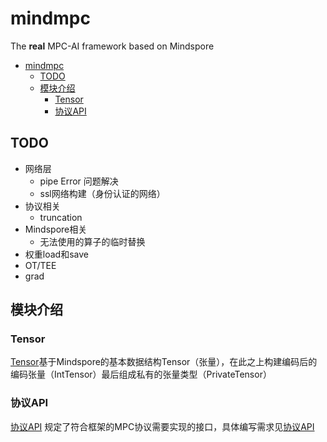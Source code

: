 # mindmpc
The **real** MPC-AI framework based on Mindspore
- [mindmpc](#mindmpc)
  - [TODO](#todo)
  - [模块介绍](#模块介绍)
    - [Tensor](#tensor)
    - [协议API](#协议api)
## TODO
- 网络层 
  - pipe Error 问题解决
  - ssl网络构建（身份认证的网络）
- 协议相关
  - truncation
- Mindspore相关
  - 无法使用的算子的临时替换
- 权重load和save
- OT/TEE
- grad
## 模块介绍
### Tensor
[Tensor](./common/COMMON.md)基于Mindspore的基本数据结构Tensor（张量），在此之上构建编码后的编码张量（IntTensor）最后组成私有的张量类型（PrivateTensor）

### 协议API
[协议API](./protocol/README.md) 规定了符合框架的MPC协议需要实现的接口，具体编写需求见[协议API](./protocol/README.md)